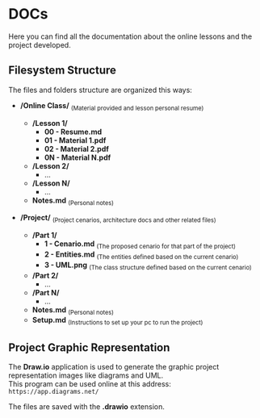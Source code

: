 # DOCs
Here you can find all the documentation about the online lessons and the project developed.  

## Filesystem Structure 
The files and folders structure are organized this ways:  

- **/Online Class/** <sub>(Material provided and lesson personal resume)</sub>
  - **/Lesson 1/** 
    - **00 - Resume.md**
    - **01 - Material 1.pdf**
    - **02 - Material 2.pdf**
    - **0N - Material N.pdf**
  - **/Lesson 2/**
    - ...
  - **/Lesson N/**
    - ...
  - **Notes.md** <sub>(Personal notes)</sub>

- **/Project/** <sub>(Project cenarios, architecture docs and other related files)</sub>
  - **/Part 1/**
    - **1 - Cenario.md** <sub>(The proposed cenario for that part of the project)</sub>
    - **2 - Entities.md** <sub>(The entities defined based on the current cenario)</sub>
    - **3 - UML.png** <sub>(The class structure defined based on the current cenario)</sub>
  - **/Part 2/**
    - ...
  - **/Part N/**
    - ...
  - **Notes.md** <sub>(Personal notes)</sub>
  - **Setup.md** <sub>(Instructions to set up your pc to run the project)</sub>


## Project Graphic Representation
The **Draw.io** application is used to generate the graphic project representation images like diagrams and UML.  
This program can be used online at this address:  
```https://app.diagrams.net/```  

The files are saved with the **.drawio** extension.